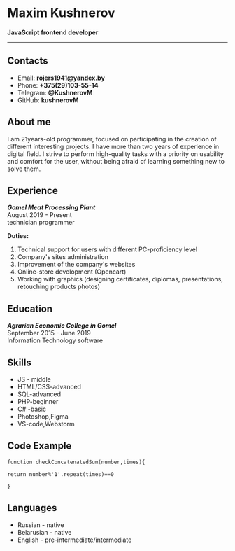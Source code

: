# Maxim Kushnerov
**JavaScript frontend developer**
___
## Contacts
* Email: **rojers1941@yandex.by**
* Phone: **+375(29)103-55-14**
* Telegram: **@KushnerovM**
* GitHub: **kushnerovM**

## About me
I am 21years-old programmer, focused on participating in the creation
of different interesting projects. I have more than two years of experience
in digital field. I strive to perform high-quality tasks with a priority
on usability and comfort for the user, without being afraid of learning
something new to solve them.
## Experience
_**Gomel Meat Processing Plant**_\
August 2019 - Present\
technician programmer

**Duties:**
1. Technical support for users with different PC-proficiency level
2. Company's sites administration
3. Improvement of the company's websites
4. Online-store development (Opencart)
5. Working with graphics (designing certificates, diplomas, presentations, retouching products photos)

## Education
**_Agrarian Economic College in Gomel_**\
September 2015 - June 2019\
Information Technology software

## Skills

* JS - middle
* HTML/CSS-advanced
* SQL-advanced
* PHP-beginner
* C# -basic
* Photoshop,Figma
* VS-code,Webstorm

## Code Example
```
function checkConcatenatedSum(number,times){

return number%'1'.repeat(times)==0

}
```
## Languages
* Russian - native
* Belarusian - native
* English - pre-intermediate/intermediate